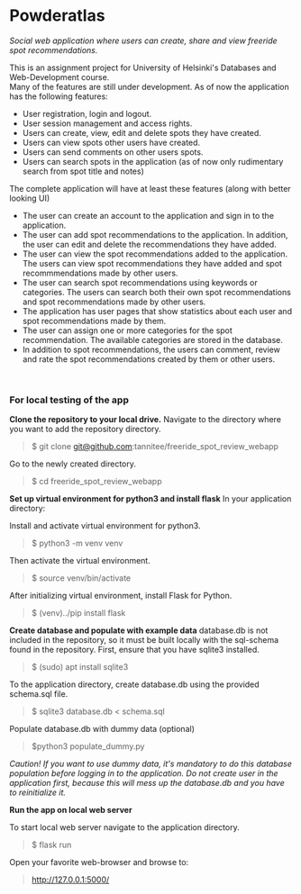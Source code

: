 <h1>Powderatlas</h1>
<em>Social web application where users can create, share and view freeride spot recommendations.</em>
<br />

This is an assignment project for University of Helsinki's Databases and Web-Development course.  
Many of the features are still under development. As of now the application has the following features:

- User registration, login and logout.
- User session management and access rights.
- Users can create, view, edit and delete spots they have created.
- Users can view spots other users have created.
- Users can send comments on other users spots.
- Users can search spots in the application (as of now only rudimentary search from spot title and notes)

The complete application will have at least these features (along with better looking UI)
<ul>
<li>The user can create an account to the application and sign in to the application.</li>
<li>The user can add spot recommendations to the application. In addition, the user can edit and delete the recommendations they have added.</li>
<li>The user can view the spot recommendations added to the application. The users can view spot recommendations they have added and spot recommmendations made by other users.</li>
<li>The user can search spot recommendations using keywords or categories. The users can search both their own spot recommendations and spot recommendations made by other users.</li>
<li>The application has user pages that show statistics about each user and spot recommendations made by them.</li>
<li>The user can assign one or more categories for the spot recommendation. The available categories are stored in the database.</li>
<li>In addition to spot recommendations, the users can comment, review and rate the spot recommendations created by them or other users.</li>
</ul>
<br />

<h3>For local testing of the app</h3>

**Clone the repository to your local drive.**
Navigate to the directory where you want to add the repository directory.
> $ git clone git@github.com:tannitee/freeride_spot_review_webapp

Go to the newly created directory.
> $ cd freeride_spot_review_webapp

**Set up virtual environment for python3 and install flask**
In your application directory:

Install and activate virtual environment for python3.
> $ python3 -m venv venv

Then activate the virtual environment.
> $ source venv/bin/activate

After initializing virtual environment, install Flask for Python.
> $ (venv)../pip install flask

**Create database and populate with example data**
database.db is not included in the repository, so it must be built locally with the sql-schema found in the repository.
First, ensure that you have sqlite3 installed.
> $ (sudo) apt install sqlite3

To the application directory, create database.db using the provided schema.sql file.
> $ sqlite3 database.db < schema.sql

Populate database.db with dummy data (optional)
> $python3 populate_dummy.py

_Caution! If you want to use dummy data, it's mandatory to do this database population before logging in to the application. Do not create user in the application first, because this will mess up the database.db and you have to reinitialize it._

**Run the app on local web server**

To start local web server navigate to the application directory.
> $ flask run

Open your favorite web-browser and browse to:
> http://127.0.0.1:5000/

